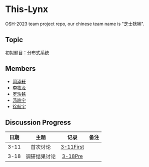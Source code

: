 # This-Lynx

OSH-2023 team project repo, our chinese team name is "芝士猞猁".

## Topic

初拟题目：分布式系统

## Members

- [闫泽轩](https://github.com/yuriYanZeXuan)
- [李牧龙](https://github.com/NanqiOP)
- [罗浩铭](https://github.com/4332001876)
- [汤皓宇](https://github.com/himalalps)
- [徐航宇](https://github.com/XhyDds)

## Discussion Progress

|日期|主题|记录|备注|
|:-:|:-:|:-:|:-:|
|3-11|首次讨论|[3-11First](./docs/discussion/3-11First.md)||
|3-18|调研结果讨论|[3-18Pre](./docs/discussion/3-18Pre.md)||

